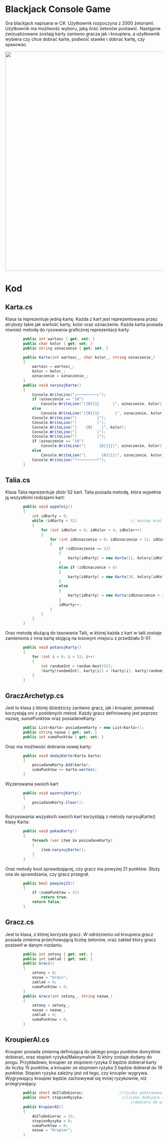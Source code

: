 # Blackjack Console Game
Gra blackjack napisana w C#. Użytkownik rozpoczyna z 2000 żetonami. Użytkownik ma możliwość wyboru, jaką ilość żetonów postawić. Następnie zwizualizowane zostają karty zarówno gracza jak i kroupiera, a użytkownik wybiera czy chce dobrać karte, podwoić stawke i dobrać kartę, czy spasowac.

<p align="center">
  <img src="https://user-images.githubusercontent.com/56955430/181792562-012a3ccd-ad01-4ae0-a687-b46a1f8ccbbf.png" width="700">
</p>


# Kod

## Karta.cs
Klasa ta reprezentuje jedną kartę. Każda z kart jest reprezentowana przez atrybuty takie jak wartość karty, kolor oraz oznaczenie. Każda karta posiada również metodę do rysowania graficznej reprezentacji karty.
```cs
        public int wartosc { get; set; }
        public char kolor { get; set; }
        public string oznaczenie { get; set; }

        public Karta(int wartosc_, char kolor_, string oznaczenie_)
        {
            wartosc = wartosc_;
            kolor = kolor_;
            oznaczenie = oznaczenie_;
        }
        public void narysujKarte()
        {
            Console.WriteLine("┌─────────┐");
            if (oznaczenie == "10")
                Console.WriteLine("|{0}{1}      |", oznaczenie, kolor);
            else
                Console.WriteLine("|{0}{1}       |", oznaczenie, kolor);
            Console.WriteLine("|         |");
            Console.WriteLine("|         |");
            Console.WriteLine("|    {0}    |", kolor);
            Console.WriteLine("|         |");
            Console.WriteLine("|         |");
            if (oznaczenie == "10")
                Console.WriteLine("|      {0}{1}|", oznaczenie, kolor);
            else
                Console.WriteLine("|       {0}{1}|", oznaczenie, kolor);
            Console.WriteLine("└─────────┘");
        }
```
## Talia.cs
Klasa Talia reprezentuje zbiór 52 kart. Talia posiada metodę, która wypełnia ją wszystkimi rodzajami kart:
```cs
        public void wypelnij()                              
        {
            int idKarty = 0;
            while (idKarty < 52)                        // musimy mieć 52 karty
            {
                for (int idKolor = 0; idKolor < 4; idKolor++)                         // dostepne sa 4 kolory
                {
                    for (int idOznaczenie = 0; idOznaczenie < 13; idOznaczenie++)                    // dostepne jest 13 wartosci
                    {
                        if (idOznaczenie == 12)
                        {
                            karty[idKarty] = new Karta(11, kolory[idKolor], wartosci[idOznaczenie]);    //jezeli karta to As -- wartosc = 11;
                        }
                        else if (idOznaczenie > 8)
                        {
                            karty[idKarty] = new Karta(10, kolory[idKolor], wartosci[idOznaczenie]);    //jezeli karta to Jopek, Dama, Krol -- wartosc = 10;
                        }
                        else
                        {
                            karty[idKarty] = new Karta(idOznaczenie + 2, kolory[idKolor], wartosci[idOznaczenie]); //w innym wypadku -- wartosc = oznaczenie
                        }
                        idKarty++;
                    }
                }
            }
        }
```
Oraz metodę służącą do tasowania Talii, w której każda z kart w talii zostaje zamieniona z inna kartą stojącą na losowym miejscu z przedziału 0-51:
```cs
        public void potasujKarty()
        {
            for (int i = 0; i < 52; i++)
            {
                int randomInt = random.Next(52);
                (karty[randomInt], karty[i]) = (karty[i], karty[randomInt]);        //zamieniamy wartość stojącą na miejscu i z karta na miejscu losowym od 0 do 51
            }
        }
```
## GraczArchetyp.cs
Jest to klasa z której dziedziczy zarówno gracz, jak i kroupier, ponieważ korzystają oni z podobnych metod.
Każdy gracz definiowany jest poprzez nazwę, sumePunktów oraz posiadaneKarty:
```cs
        public List<Karta> posiadaneKarty = new List<Karta>();
        public string nazwa { get; set; }
        public int sumaPunktow { get; set; }
```
Oraz ma możliwość dobrania nowej karty:
```cs
        public void dodajKarte(Karta karta)
        {
            posiadaneKarty.Add(karta);
            sumaPunktow += karta.wartosc;
        }
```
Wyzerowania swoich kart
```cs
        public void wyzerujKarty()
        {
            posiadaneKarty.Clear();
        }
```
Rozrysowania wszyskich swoich kart korzystają z metody narysujKarte() klasy Karta:
```cs
        public void pokazKarty()
        {
            foreach (var item in posiadaneKarty)
            {
                item.narysujKarte();
            }
        }
```
Oraz metody bool sprawdzającej, czy gracz ma powyżej 21 punktów. Służy ona do sprawdzania, czy gracz przegrał.
```cs
        public bool powyzej21()
        {
            if (sumaPunktow > 21)
                return true;
            return false;
        }
```
## Gracz.cs
Jest to klasa, z której korzysta gracz. W odróznieniu od kroupiera gracz posiada zmienna przechowującą liczbę żetonów, oraz zakład który gracz postawił w danym rozdaniu.
```cs
        public int zetony { get; set; }
        public int zaklad { get; set; }
        public Gracz()
        {
            zetony = 0;
            nazwa = "Gracz";
            zaklad = 0;
            sumaPunktow = 0;
        }
        public Gracz(int zetony_, string nazwa_)
        {
            zetony = zetony_;
            nazwa = nazwa_;
            zaklad = 0;
            sumaPunktow = 0;
        }
```
## KroupierAI.cs
Kroupier posiada zmienną definiującą do jakiego progu punktów domyślnie dobierać, oraz stopień ryzyka(Maksymalnie 3) który zostaje dodany do progu. Przykładowo, kroupier ze stopniem ryzyka 0 będzie dobierał karty do liczby 15 punktów, a kroupier ze stopniem ryzyka 3 będzie dobierał do 18 punktów.
Stopień ryzyka zależny jest od tego, czy kroupier wygrywa. Wygrywający kroupier będzie zachowywał się mniej ryzykownie, niż przegrywający.
```cs
        public short doIluDobierac;                //liczba podstawowa do ktorej krupier dopiera karte
        public short stopienRyzyka;                 //liczba dodajaca sie do liczby do ktorej krupier dobiera liczbe, zwieksza sie gdy przegrywa sprawiajac ze 
                                                        //dobiera do większego progu, gdy wygrywa to próg sie zmniejsza. Prog dochodzi maksymalnie do 18.
        public KrupierAI()
        {
            doIluDobierac = 15;
            stopienRyzyka = 0;
            sumaPunktow = 0;
            nazwa = "Krupier";
        }
```
